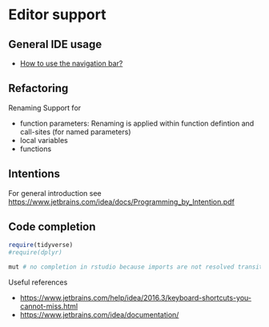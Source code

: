 Editor support
===============

General IDE usage
-----------------

* [How to use the navigation bar?](https://blog.jetbrains.com/pycharm/2017/01/life-without-the-project-explorer/)

Refactoring
------------

Renaming Support for
* function parameters: Renaming is applied within function defintion and call-sites (for named parameters)
* local variables
* functions


Intentions
----------


For general introduction see https://www.jetbrains.com/idea/docs/Programming_by_Intention.pdf

Code completion
------------


```r
require(tidyverse)
#require(dplyr)

mut # no completion in rstudio because imports are not resolved transitively
```


Useful references

* https://www.jetbrains.com/help/idea/2016.3/keyboard-shortcuts-you-cannot-miss.html
* https://www.jetbrains.com/idea/documentation/